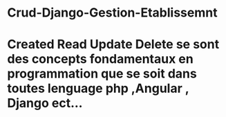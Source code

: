 ﻿# Crud-Django-Gestion-Etablissemnt

# Created Read Update Delete se sont des concepts fondamentaux en programmation que se soit dans toutes lenguage php ,Angular , Django ect... 
